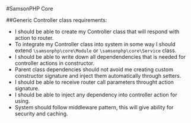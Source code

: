 #SamsonPHP Core

##Generic Controller class requirements:
* I should be able to create my Controller class that will respond with action to router.
* To integrate my Controller class into system in some way I should extend ```\samsonphp\core\Module``` or ```\samsonphp\core\Service``` class.
* I should be able to write down all dependendencies that is needed for controller actions in constructor.
* Parent class dependencies should not avoid me creating custom constructor signature and inject them automatically through setters.
* I should be able to receive router call parameters throught action signature.
* I should be able to inject any dependency into controller action for using.
* System should follow middleware pattern, this will give ability for security and caching. 
